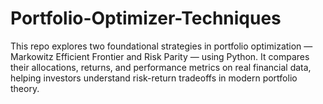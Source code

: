 # Portfolio-Optimizer-Techniques
This repo explores two foundational strategies in portfolio optimization — Markowitz Efficient Frontier and Risk Parity — using Python. It compares their allocations, returns, and performance metrics on real financial data, helping investors understand risk-return tradeoffs in modern portfolio theory.
